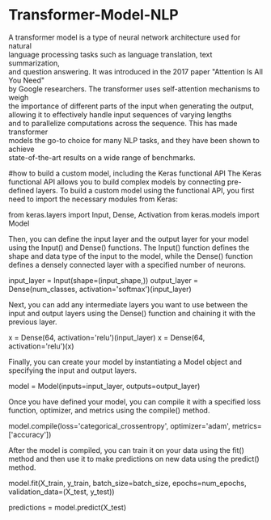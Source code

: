 # Transformer-Model-NLP

 A transformer model is a type of neural network architecture used for natural             
  language processing tasks such as language translation, text summarization,              
  and question answering. It was introduced in the 2017 paper "Attention Is All You Need"  
  by Google researchers. The transformer uses self-attention mechanisms to weigh           
  the importance of different parts of the input when generating the output,               
  allowing it to effectively handle input sequences of varying lengths                     
  and to parallelize computations across the sequence. This has made transformer           
  models the go-to choice for many NLP tasks, and they have been shown to achieve          
  state-of-the-art results on a wide range of benchmarks.  
  
#how to build a custom model, including the Keras functional API
The Keras functional API allows you to build complex models by connecting pre-defined layers. 
To build a custom model using the functional API, you first need to import the necessary modules from Keras:

from keras.layers import Input, Dense, Activation
from keras.models import Model

Then, you can define the input layer and the output layer for your model using the Input() and Dense() functions. 
The Input() function defines the shape and data type of the input to the model, while the Dense() function defines 
a densely connected layer with a specified number of neurons.

input_layer = Input(shape=(input_shape,))
output_layer = Dense(num_classes, activation='softmax')(input_layer)

Next, you can add any intermediate layers you want to use between the input and output layers using the Dense() 
function and chaining it with the previous layer.

x = Dense(64, activation='relu')(input_layer)
x = Dense(64, activation='relu')(x)

Finally, you can create your model by instantiating a Model object and specifying the input and output layers.

model = Model(inputs=input_layer, outputs=output_layer)

Once you have defined your model, you can compile it with a specified loss function, optimizer, and metrics using the compile() method.

model.compile(loss='categorical_crossentropy',
              optimizer='adam',
              metrics=['accuracy'])
              
After the model is compiled, you can train it on your data using the fit() method and then use it to make predictions on new data
using the predict() method.

model.fit(X_train, y_train,
          batch_size=batch_size,
          epochs=num_epochs,
          validation_data=(X_test, y_test))

predictions = model.predict(X_test)
